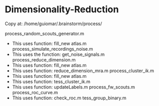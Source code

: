 # Dimensionality-Reduction

Copy at: /home/guiomar/.brainstorm/process/

process_random_scouts_generator.m
- This uses function: fill_new atlas.m
process_simulate_recordings_noise.m
- This uses the function: get_noise_signals.m
process_reduce_dimension.m
- This uses function: fill_new atlas.m
- This uses function: reduce_dimension_mra.m
process_cluster_ik.m
- This uses function: fill_new atlas.m
- This uses function: tess_cluster_ik.m
- This uses function: updateLabels.m
process_fw_scouts.m
process_roc_curve.m
- This uses function: check_roc.m
tess_group_binary.m
